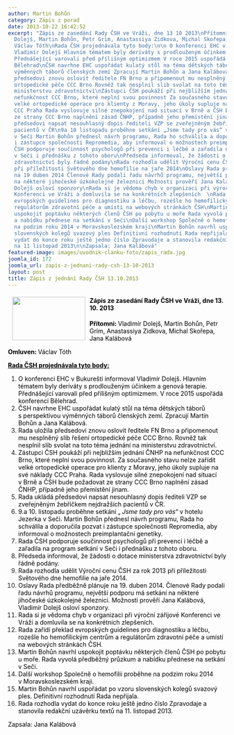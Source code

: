```yaml
---
author: Martin Bohůn
category: Zápis z porad
date: 2013-10-22 16:42:52
excerpt: "Zápis ze zasedání Rady ČSH ve Vráži, dne 13 10 2013\nPřítomni: Vladimír
  Dolejš, Martin Bohůn, Petr Grim, Anastassiya Zidkova, Michal Skořepa, Jana Kalábová\nOmluven:
  Václav Tóth\nRada ČSH projednávala tyto body:\n\n O konferenci EHC v Bukurešti informoval
  Vladimír Dolejš Hlavním tématem byly deriváty s prodlouženým účinkem a genová terapie
  Přednášející varovali před přílišným optimizmem V roce 2015 uspořádá konferenci
  Bělehrad\nČSH navrhne EHC uspořádat kulatý stůl na téma dětských táborů s perspektivou
  výměnných táborů členských zemí Zpracují Martin Bohůn a Jana Kalábová\nRada uložila
  předsedovi znovu oslovit ředitele FN Brno a připomenout mu nesplněný slib řešení
  ortopedické péče CCC Brno Rovněž tak nesplnil slib svolat na toto téma jednání na
  ministerstvu zdravotnictví\nZástupci ČSH poukáží při nejbližším jednání ČNHP na
  nefunkčnost CCC Brno, které neplní svou povinnost Za současného stavu nelze zařídit
  velké ortopedické operace pro klienty z Moravy, jeho úkoly supluje na své náklady
  CCC Praha Rada vyslovuje silné znepokojení nad situací v Brně a ČSH bude požadovat
  ze strany CCC Brno naplnění zásad ČNHP, případně jeho přemístění jinam\nRada ukládá
  předsedovi napsat nesouhlasný dopis řediteli VZP se zveřejněným žebříčkem nejdražších
  pacientů v ČR\n9a 10 listopadu proběhne setkání „Jsme tady pro vás“ v hotelu Jezerka
  v Seči Martin Bohůn přednesl návrh programu, Rada ho schválila a doporučila pozvat
  i zástupce společnosti Repromedia, aby informoval o možnostech preimplantační genetiky\nRada
  ČSH podporuje součinnost psychologů při prevenci i léčbě a zařadila na program setkání
  v Seči i přednášku z tohoto oboru\nPředseda informoval, že žádosti o dotace ministerstva
  zdravotnictví byly řádně podány\nRada rozhodla udělit Výroční cenu ČSH za rok 2013
  při příležitosti Světového dne hemofilie na jaře 2014\nOslavy Rada předběžně plánuje
  na 19 duben 2014 Členové Rady podali řadu návrhů programu, největší podporu má setkání
  na některé jihočeské úzkokolejné železnici Možnosti prověří Jana Kalábová, Vladimír
  Dolejš osloví sponzory\nRada si je vědoma chyb v organizaci při výroční zářijové
  Konferenci ve Vráži a domluvila se na konkrétních zlepšeních  \nRada zařídí překlad
  evropských guidelines pro diagnostiku a léčbu, rozešle ho hemofilickým centrům a
  regulátorům zdravotní péče a umístí na webových stránkách ČSH\nMartin Bohůn navrhl
  uspokojit poptávku některých členů ČSH po pobytu u moře Rada vyvolá předběžný průzkum
  a nabídku přednese na setkání v Seči\nDalší workshop Společně o hemofilii proběhne
  na podzim roku 2014 v Moravskoslezském kraji\nMartin Bohůn navrhl uspořádat po vzoru
  slovenských kolegů svazový ples Definitivní rozhodnutí Rada nepřijala\nRada rozhodla
  vydat do konce roku ještě jedno číslo Zpravodaje a stanovila redakční uzávěrku textů
  na 11 listopad 2013\n\nZapsala: Jana Kalábová"
featured-image: images/uvodnik-clanku-foto/zapis_rada.jpg
joomla_id: 172
joomla_url: zapis-z-jednani-rady-csh-13-10-2013
layout: post
title: Zápis z jednání Rady ČSH 13.10.2013
---
```


<h4>
 <strong>
  <img border="0" height="100" src="{{ site.baseurl }}/images/uvodnik-clanku-foto/zapis_rada.jpg" style="float: left; margin-left: 10px; margin-right: 10px;" width="168"/>
 </strong>
 <span style="color: #000000;">
  Zápis ze zasedání Rady ČSH ve Vráži, dne 13. 10. 2013
 </span>
</h4>
<p>
 <span style="color: #000000;">
  <strong>
   Přítomni:
  </strong>
  Vladimír Dolejš, Martin Bohůn, Petr Grim, Anastassiya Zidkova, Michal Skořepa, Jana Kalábová
 </span>
</p>
<p>
 <span style="color: #000000;">
  <span style="color: #000000;">
   <strong>
    Omluven:
   </strong>
   Václav Tóth
  </span>
 </span>
</p>
<p>
 <span style="text-decoration: underline; color: #000000;">
  <strong>
   Rada ČSH projednávala tyto body:
  </strong>
 </span>
</p>
<ol>
 <li>
  <span style="color: #000000;">
   O konferenci EHC v Bukurešti informoval Vladimír Dolejš. Hlavním tématem byly deriváty s prodlouženým účinkem a genová terapie. Přednášející varovali před přílišným optimizmem. V roce 2015 uspořádá konferenci Bělehrad.
  </span>
 </li>
 <li>
  <span style="color: #000000;">
   ČSH navrhne EHC uspořádat kulatý stůl na téma dětských táborů s perspektivou výměnných táborů členských zemí. Zpracují Martin Bohůn a Jana Kalábová.
  </span>
 </li>
 <li>
  <span style="color: #000000;">
   Rada uložila předsedovi znovu oslovit ředitele FN Brno a připomenout mu nesplněný slib řešení ortopedické péče CCC Brno. Rovněž tak nesplnil slib svolat na toto téma jednání na ministerstvu zdravotnictví.
  </span>
 </li>
 <li>
  <span style="color: #000000;">
   Zástupci ČSH poukáží při nejbližším jednání ČNHP na nefunkčnost CCC Brno, které neplní svou povinnost. Za současného stavu nelze zařídit velké ortopedické operace pro klienty z Moravy, jeho úkoly supluje na své náklady CCC Praha. Rada vyslovuje silné znepokojení nad situací v Brně a ČSH bude požadovat ze strany CCC Brno naplnění zásad ČNHP, případně jeho přemístění jinam.
  </span>
 </li>
 <li>
  <span style="color: #000000;">
   Rada ukládá předsedovi napsat nesouhlasný dopis řediteli VZP se zveřejněným žebříčkem nejdražších pacientů v ČR.
  </span>
 </li>
 <li>
  <span style="color: #000000;">
   9.a 10. listopadu proběhne setkání „
   <em>
    Jsme tady pro vás“
   </em>
   v hotelu Jezerka v Seči. Martin Bohůn přednesl návrh programu, Rada ho schválila a doporučila pozvat i zástupce společnosti Repromedia, aby informoval o možnostech preimplantační genetiky.
  </span>
 </li>
 <li>
  <span style="color: #000000;">
   Rada ČSH podporuje součinnost psychologů při prevenci i léčbě a zařadila na program setkání v Seči i přednášku z tohoto oboru.
  </span>
 </li>
 <li>
  <span style="color: #000000;">
   Předseda informoval, že žádosti o dotace ministerstva zdravotnictví byly řádně podány.
  </span>
 </li>
 <li>
  <span style="color: #000000;">
   Rada rozhodla udělit Výroční cenu ČSH za rok 2013 při příležitosti Světového dne hemofilie na jaře 2014.
  </span>
 </li>
 <li>
  <span style="color: #000000;">
   Oslavy Rada předběžně plánuje na 19. duben 2014. Členové Rady podali řadu návrhů programu, největší podporu má setkání na některé jihočeské úzkokolejné železnici. Možnosti prověří Jana Kalábová, Vladimír Dolejš osloví sponzory.
  </span>
 </li>
 <li>
  <span style="color: #000000;">
   Rada si je vědoma chyb v organizaci při výroční zářijové Konferenci ve Vráži a domluvila se na konkrétních zlepšeních.
  </span>
 </li>
 <li>
  <span style="color: #000000;">
   Rada zařídí překlad evropských guidelines pro diagnostiku a léčbu, rozešle ho hemofilickým centrům a regulátorům zdravotní péče a umístí na webových stránkách ČSH.
  </span>
 </li>
 <li>
  <span style="color: #000000;">
   Martin Bohůn navrhl uspokojit poptávku některých členů ČSH po pobytu u moře. Rada vyvolá předběžný průzkum a nabídku přednese na setkání v Seči.
  </span>
 </li>
 <li>
  <span style="color: #000000;">
   Další workshop Společně o hemofilii proběhne na podzim roku 2014 v Moravskoslezském kraji.
  </span>
 </li>
 <li>
  <span style="color: #000000;">
   Martin Bohůn navrhl uspořádat po vzoru slovenských kolegů svazový ples. Definitivní rozhodnutí Rada nepřijala.
  </span>
 </li>
 <li>
  <span style="color: #000000;">
   Rada rozhodla vydat do konce roku ještě jedno číslo Zpravodaje a stanovila redakční uzávěrku textů na 11. listopad 2013.
  </span>
 </li>
</ol>
<p>
 <span style="color: #000000;">
  Zapsala: Jana Kalábová
 </span>
</p>